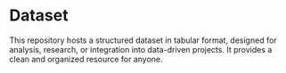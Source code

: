 # Dataset

This repository hosts a structured dataset in tabular format, designed for analysis, research, or integration into data-driven projects. It provides a clean and organized resource for anyone.